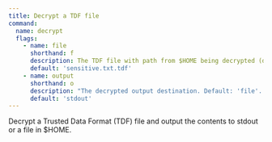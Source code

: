 ```yaml
---
title: Decrypt a TDF file
command:
  name: decrypt
  flags:
    - name: file
      shorthand: f
      description: The TDF file with path from $HOME being decrypted (default 'sensitive.txt.tdf')
      default: 'sensitive.txt.tdf'
    - name: output
      shorthand: o
      description: "The decrypted output destination. Default: 'file'. Options: ['file', 'stdout']"
      default: 'stdout'
---
```


Decrypt a Trusted Data Format (TDF) file and output the contents to stdout or a file in $HOME.
